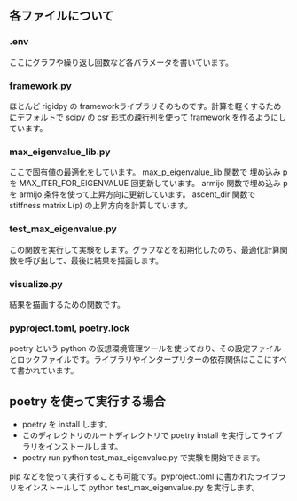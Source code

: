 ## 各ファイルについて

### .env
ここにグラフや繰り返し回数など各パラメータを書いています。

### framework.py
ほとんど rigidpy の frameworkライブラリそのものです。計算を軽くするためにデフォルトで scipy の csr 形式の疎行列を使って framework を作るようにしています。

### max_eigenvalue_lib.py
ここで固有値の最適化をしています。
max_p_eigenvalue_lib 関数で 埋め込み p を MAX_ITER_FOR_EIGENVALUE 回更新しています。
armijo 関数で埋め込み p を armijo 条件を使って上昇方向に更新しています。
ascent_dir 関数で stiffness matrix L(p) の上昇方向を計算しています。

### test_max_eigenvalue.py
この関数を実行して実験をします。グラフなどを初期化したのち、最適化計算関数を呼び出して、最後に結果を描画します。

### visualize.py
結果を描画するための関数です。

### pyproject.toml, poetry.lock
poetry という python の仮想環境管理ツールを使っており、その設定ファイルとロックファイルです。ライブラリやインタープリターの依存関係はここにすべて書かれています。

## poetry を使って実行する場合
- poetry を install します。
- このディレクトリのルートディレクトリで poetry install を実行してライブラリをインストールします。
- poetry run python test_max_eigenvalue.py で実験を開始できます。

pip などを使って実行することも可能です。pyproject.toml に書かれたライブラリをインストールして python test_max_eigenvalue.py を実行します。
